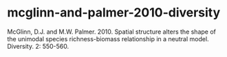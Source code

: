 mcglinn-and-palmer-2010-diversity
=================================

McGlinn, D.J. and M.W. Palmer. 2010. Spatial structure alters the shape of the unimodal species richness-biomass relationship in a neutral model. Diversity. 2: 550-560.
